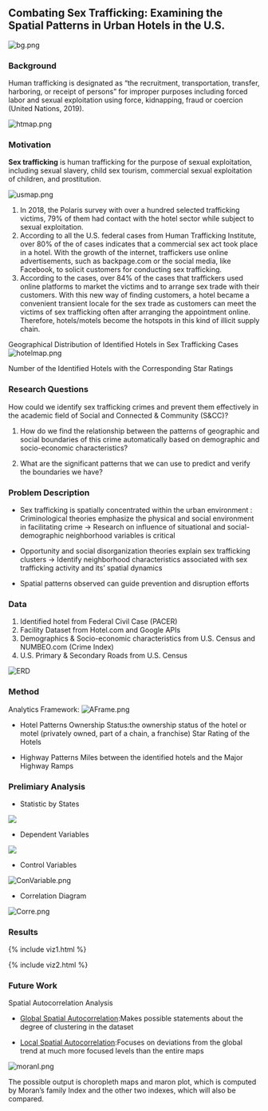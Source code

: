 ## Combating Sex Trafficking: Examining the Spatial Patterns in Urban Hotels in the U.S.

![bg.png]({{site.baseurl}}/bg.png)

### Background
Human trafficking is designated as “the recruitment, transportation, transfer, harboring, or receipt of persons” for improper purposes including forced labor and sexual exploitation using force, kidnapping, fraud or coercion (United Nations, 2019). 

![htmap.png]({{site.baseurl}}/htmap.png)

### Motivation
<strong>Sex trafficking</strong> is human trafficking for the purpose of sexual exploitation, including sexual slavery, child sex tourism, commercial sexual exploitation of children, and prostitution.

![usmap.png]({{site.baseurl}}/usmap.png)

1. In 2018, the Polaris survey with over a hundred selected trafficking victims, 79% of them had contact with the hotel sector while subject to sexual exploitation.
2. According to all the U.S. federal cases from Human Trafficking Institute, over 80% of the of cases indicates that a commercial sex act took place in a hotel. 
With the growth of the internet, traffickers use online advertisements, such as backpage.com or the social media, like Facebook, to solicit customers for conducting sex trafficking.
3. According to the cases, over 84% of the cases that traffickers used online platforms to market the victims and to arrange sex trade with their customers.
With this new way of finding customers, a hotel became a convenient transient locale for the sex trade as customers can meet the victims of sex trafficking often after arranging the appointment online. Therefore, hotels/motels become the hotspots in this kind of illicit supply chain.

Geographical Distribution of Identified Hotels in Sex Trafficking Cases
![hotelmap.png]({{site.baseurl}}//hotelmap.png)

Number of the Identified Hotels with the Corresponding Star Ratings



### Research Questions
How could we identify sex trafficking crimes and prevent them effectively in the academic field of Social and Connected & Community (S&CC)?


1. How do we find the relationship between the patterns of geographic and social boundaries of this crime automatically based on demographic and socio-economic characteristics?

2. What are the significant patterns that we can use to predict and verify the boundaries we have?


### Problem Description

- Sex trafficking is spatially concentrated within the urban environment
 : Criminological theories emphasize the physical and social environment in facilitating crime
  -> Research on influence of situational and social-demographic neighborhood variables is critical

- Opportunity and social disorganization theories explain sex trafficking clusters
 -> Identify neighborhood characteristics associated with sex trafficking activity and its’ spatial dynamics
 
- Spatial patterns observed can guide prevention and disruption efforts

### Data
1. Identified hotel from Federal Civil Case (PACER)
2. Facility Dataset from Hotel.com and Google APIs
3. Demographics & Socio-economic characteristics from U.S. Census and NUMBEO.com (Crime Index)
4. U.S. Primary & Secondary Roads from U.S. Census

![ERD]({{site.baseurl}}//Entity%20Relationship%20Diagram.jpg)

### Method
Analytics Framework: 
![AFrame.png]({{site.baseurl}}/AFrame.png)


- Hotel Patterns
Ownership Status:the ownership status of the hotel or motel (privately owned, part of a chain, a franchise)
Star Rating of the Hotels

- Highway Patterns 
Miles between the identified hotels and the Major Highway Ramps


### Prelimiary Analysis

- Statistic by States

![]({{site.baseurl}}//table.png)


- Dependent Variables

![]({{site.baseurl}}//Dvariable.png)


- Control Variables

![ConVariable.png]({{site.baseurl}}/ConVariable.png)


- Correlation Diagram

![Corre.png]({{site.baseurl}}/Corre.png)



### Results


{% include viz1.html %}

{% include viz2.html %}


### Future Work
Spatial Autocorrelation Analysis

- [Global Spatial Autocorrelation](https://geographicdata.science/book/notebooks/06_spatial_autocorrelation.html):Makes possible statements about the degree of clustering in the dataset

- [Local Spatial Autocorrelation](https://geographicdata.science/book/notebooks/07_local_autocorrelation.html?fbclid=IwAR26zjrUFassWu4N6qeIHpbisp1OsRvboh_KQhSrtK_8Jlz-iOVSbsSi5Mg):Focuses on deviations from the global trend at much more focused levels than the entire maps

![moranI.png]({{site.baseurl}}/moranI.png)


The possible output is choropleth maps and maron plot, which is computed by Moran’s family Index and the other two indexes, which will also be compared.
